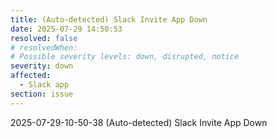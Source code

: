 ```yaml
---
title: (Auto-detected) Slack Invite App Down
date: 2025-07-29 14:50:53
resolved: false
# resolvedWhen: 
# Possible severity levels: down, disrupted, notice
severity: down
affected:
  - Slack app
section: issue
---
```


2025-07-29-10-50-38 (Auto-detected) Slack Invite App Down

